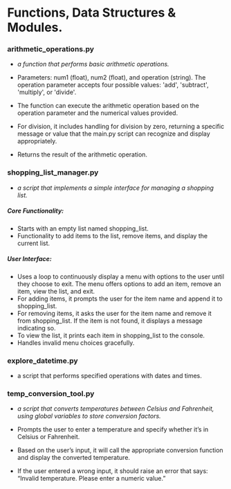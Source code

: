 # Functions, Data Structures & Modules.

### arithmetic_operations.py

- *a function that performs basic arithmetic operations.*

- Parameters: num1 (float), num2 (float), and operation (string). The operation parameter accepts four possible values: 'add', 'subtract', 'multiply', or 'divide'.
- The function can execute the arithmetic operation based on the operation parameter and the numerical values provided.
- For division, it includes handling for division by zero, returning a specific message or value that the main.py script can recognize and display appropriately.
- Returns the result of the arithmetic operation. 

### shopping_list_manager.py

- *a script that implements a simple interface for managing a shopping list.*

##### Core Functionality:
- Starts with an empty list named shopping_list.
- Functionality to add items to the list, remove items, and display the current list.

##### User Interface:

- Uses a loop to continuously display a menu with options to the user until they choose to exit. 
  The menu offers options to add an item, remove an item, view the list, and exit.
- For adding items, it prompts the user for the item name and append it to shopping_list.
- For removing items, it asks the user for the item name and remove it from shopping_list. If the item is not found, it displays a message indicating so.
- To view the list, it prints each item in shopping_list to the console.
- Handles invalid menu choices gracefully.

### explore_datetime.py

- a script that performs specified operations with dates and times.

### temp_conversion_tool.py

- *a script that converts temperatures between Celsius and Fahrenheit, using global variables to store conversion factors.*

- Prompts the user to enter a temperature and specify whether it’s in Celsius or Fahrenheit.
- Based on the user’s input, it will call the appropriate conversion function and display the converted temperature.
- If the user entered a wrong input, it should raise an error that says: “Invalid temperature. Please enter a numeric value.”
